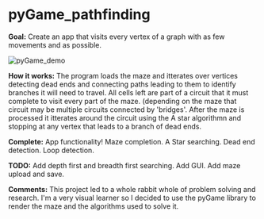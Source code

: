 # pyGame_pathfinding

**Goal:** Create an app that visits every vertex of a graph with as few movements and as possible.

![pyGame_demo](demo/bpy_anim.gif)

**How it works:** The program loads the maze and itterates over vertices detecting dead ends and connecting paths leading to them to identify branches it will need to travel. All cells left are part of a circuit that it must complete to visit every part of the maze. (depending on the maze that circuit may be multiple circuits connected by 'bridges'. After the maze is processed it itterates around the circuit using the A star algorithmn and stopping at any vertex that leads to a branch of dead ends.

**Complete:** 
App functionality!
Maze completion.
A Star searching.
Dead end detection.
Loop detection. 

**TODO:** 
Add depth first and breadth first searching.
Add GUI.
Add maze upload and save.

**Comments:**
This project led to a whole rabbit whole of problem solving and research. I'm a very visual learner so I decided to use the pyGame library to render the maze and the algorithms used to solve it. 
